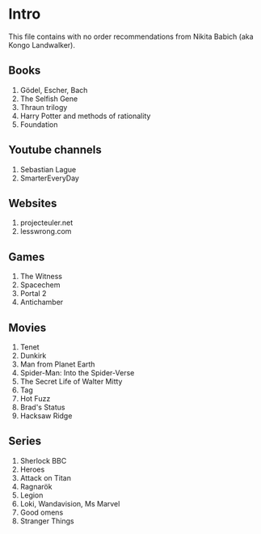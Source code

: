 # Intro
This file contains with no order recommendations from Nikita Babich (aka Kongo Landwalker).

## Books
1. Gödel, Escher, Bach
2. The Selfish Gene
3. Thraun trilogy
4. Harry Potter and methods of rationality
5. Foundation

## Youtube channels
1. Sebastian Lague
2. SmarterEveryDay

## Websites
1. projecteuler.net
2. lesswrong.com

## Games
1. The Witness
2. Spacechem
3. Portal 2
4. Antichamber

## Movies
1. Tenet
2. Dunkirk
3. Man from Planet Earth
4. Spider-Man: Into the Spider-Verse
5. The Secret Life of Walter Mitty
6. Tag
7. Hot Fuzz
8. Brad's Status
9. Hacksaw Ridge

## Series
1. Sherlock BBC
2. Heroes
3. Attack on Titan
4. Ragnarök
5. Legion
6. Loki, Wandavision, Ms Marvel
7. Good omens
8. Stranger Things

